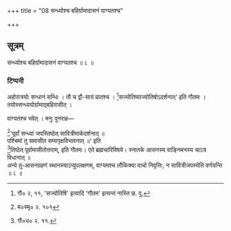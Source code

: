 +++
title = "08 सन्ध्योश्च बहिर्ग्रामादासनं वाग्यतश्च"

+++
## सूत्रम्
सन्ध्योश्च बहिर्ग्रामादासनं वाग्यतश्च ॥ ८ ॥  
### टिप्पनी
अहोरात्रयोः सन्धानं सन्धिः । तौ च द्वौ-सायं प्रातश्च । [^२]सज्योतिष्याज्योतिषोऽदर्शनात्' इति गौतमः । तयोस्सन्ध्ययोर्ग्रामाद्बहिरासीत् ।


[^२]:

    गौ० २, ११, 'सज्योतिषि' इत्यादि 'गौतम' इत्यन्तं नास्ति छ. पु.  


वाग्यतश्च भवेत् । मनुः पुनराह—  

[^२१]'पूर्वां सन्ध्यां जपस्तिष्ठेत् सावित्रीमार्कदर्शनात् ॥  
पश्चिमां तु समासीत सम्यगृक्षविभावनात् ॥' इति  
[^२२]तिष्ठेत् पूर्वामासीतोत्तराम्, इति गौतमः। एते ब्रह्मचारिविषये। स्नातके आसनस्य वाङ्निमनस्य चाऽत्र विधानात् ॥  
अन्ये तु-आसनग्रहणं स्थानस्याऽप्युपलक्षणम्, वाग्यमश्च लौकिक्या वाचो निवृत्तिः, न सावित्रीजपस्येति वर्णयन्ति ॥ ८ ॥  

[^२१]: म०स्मृ० २. १०१  

[^२२]: गौ०ध० २. ११.  

